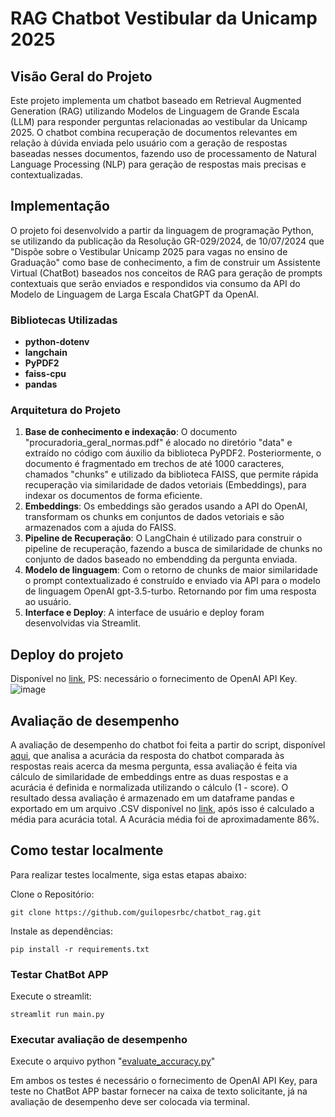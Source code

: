 # RAG Chatbot Vestibular da Unicamp 2025

## Visão Geral do Projeto

Este projeto implementa um chatbot baseado em Retrieval Augmented Generation (RAG) utilizando Modelos de Linguagem de Grande Escala (LLM) para responder perguntas relacionadas ao vestibular da Unicamp 2025. O chatbot combina recuperação de documentos relevantes em relação à dúvida enviada pelo usuário com a geração de respostas baseadas nesses documentos, fazendo uso de processamento de Natural Language Processing (NLP) para geração de respostas mais precisas e contextualizadas.

## Implementação
O projeto foi desenvolvido a partir da linguagem de programação Python, se utilizando da publicação da Resolução GR-029/2024, de 10/07/2024 que "Dispõe sobre o Vestibular Unicamp 2025 para vagas no ensino de Graduação" como base de conhecimento, a fim de construir um Assistente Virtual (ChatBot) baseados nos conceitos de RAG para geração de prompts contextuais que serão enviados e respondidos via consumo da API do Modelo de Linguagem de Larga Escala ChatGPT da OpenAI.    
### Bibliotecas Utilizadas

- **python-dotenv**
- **langchain**
- **PyPDF2**
- **faiss-cpu**
- **pandas**

### Arquitetura do Projeto

1. **Base de conhecimento e indexação**: O documento "procuradoria_geral_normas.pdf" é alocado no diretório "data" e extraído no código com áuxilio da biblioteca PyPDF2. Posteriormente, o documento é fragmentado em trechos de até 1000 caracteres, chamados "chunks" e utilizado da biblioteca FAISS, que permite rápida recuperação via similaridade de dados vetoriais (Embeddings), para indexar os documentos de forma eficiente.
2. **Embeddings**: Os embeddings são gerados usando a API do OpenAI, transformam os chunks em conjuntos de dados vetoriais e são armazenados com a ajuda do FAISS.
3. **Pipeline de Recuperação**: O LangChain é utilizado para construir o pipeline de recuperação, fazendo a busca de similaridade de chunks no conjunto de dados baseado no embendding da pergunta enviada.
4. **Modelo de linguagem**: Com o retorno de chunks de maior similaridade o prompt contextualizado é construído e enviado via API para o modelo de linguagem OpenAI gpt-3.5-turbo. Retornando por fim uma resposta ao usuário.
5. **Interface e Deploy**: A interface de usuário e deploy foram desenvolvidas via Streamlit.

## Deploy do projeto
Disponível no [link](https://rag-chatbot-guilopesrbc.streamlit.app/), PS: necessário o fornecimento de OpenAI API Key.
![image](https://github.com/user-attachments/assets/e8761af4-f1c2-47ca-b083-e8f6edd28294)


## Avaliação de desempenho
A avaliação de desempenho do chatbot foi feita a partir do script, disponível [aqui](https://github.com/guilopesrbc/chatbot_rag/blob/main/evaluate_accuracy.py), que analisa a acurácia da resposta do chatbot comparada às respostas reais acerca da mesma pergunta, essa avaliação é feita via cálculo de similaridade de embeddings entre as duas respostas e a acurácia é definida e normalizada utilizando o cálculo (1 - score). O resultado dessa avaliação é armazenado em um dataframe pandas e exportado em um arquivo .CSV disponível no [link](https://github.com/guilopesrbc/chatbot_rag/blob/main/evaluation_dt.csv), após isso é calculado a média para acurácia total. A Acurácia média foi de aproximadamente 86%.

## Como testar localmente
Para realizar testes localmente, siga estas etapas abaixo:

Clone o Repositório:
```
git clone https://github.com/guilopesrbc/chatbot_rag.git
```
Instale as dependências:
```
pip install -r requirements.txt
```
### Testar ChatBot APP
Execute o streamlit:
```
streamlit run main.py
```
### Executar avaliação de desempenho
Execute o arquivo python "[evaluate_accuracy.py](https://github.com/guilopesrbc/chatbot_rag/blob/main/evaluate_accuracy.py)"

Em ambos os testes é necessário o fornecimento de OpenAI API Key, para teste no ChatBot APP bastar fornecer na caixa de texto solicitante, já na avaliação de desempenho deve ser colocada via terminal. 
